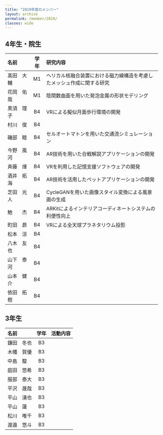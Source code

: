 ```yaml
---
title: "2019年度のメンバー"
layout: archive
permalink: /member/2019/
classes: wide
---
```


## 4年生・院生

| 名前       | 学年  | 研究内容                                                               |
| :--------- | :---: | :--------------------------------------------------------------------- |
| 髙田　大輔 |  M1   | ヘリカル核融合装置における磁力線構造を考慮したメッシュ作成に関する研究 |
| 花岡　佑哉 |  M1   | 陰関数曲面を用いた発泡金属の形状モデリング                             |
| 黒須　理子 |  B4   | VRによる擬似月面歩行環境の開発                                         |
| 村川　俊   |  B4   |                                                                        |
| 磯部　睦   |  B4   | セルオートマトンを用いた交通流シミュレーション                         |
| 今野　風河 |  B4   | AR技術を用いた合戦解説アプリケーションの開発                           |
| 斉藤　煇   |  B4   | VRを利用した記憶支援ソフトウェアの開発                                 |
| 酒井　拓海 |  B4   | AR技術を活用したペットアプリケーションの開発                           |
| 芝田　光人 |  B4   | CycleGANを用いた画像スタイル変換による風景画の生成                     |
| 鮑　　杰   |  B4   | ARKitによるインテリアコーディネートシステムの利便性向上                |
| 町田　昴   |  B4   | VRによる全天球プラネタリウム投影                                       |
| 松本　涼   |  B4   |                                                                        |
| 八木　友也 |  B4   |                                                                        |
| 山下　泰河 |  B4   |                                                                        |
| 山本　健介 |  B4   |                                                                        |
| 依田　拓樹 |  B4   |                                                                        |


## 3年生

| 名前       | 学年  | 活動内容 |
| :--------- | :---: | :------- |
| 鎌田　冬也 |  B3   |          |
| 木幡　賀優 |  B3   |          |
| 中島　駿   |  B3   |          |
| 庭田　悠希 |  B3   |          |
| 服部　泰大 |  B3   |          |
| 平沢　晟哉 |  B3   |          |
| 平山　湧也 |  B3   |          |
| 平山　蓮   |  B3   |          |
| 松川　唯千 |  B3   |          |
| 渡邉　悠斗 |  B3   |          |